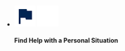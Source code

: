 <ul class="usa-card-group">
  <li class="usa-card desktop:grid-col-6">
    <div class="usa-card__container__media cta-help-container">
      <div class="usa-card__media cta-media">
        <div class="usa-card__img callout-icon">
            <img class="blue-icon" src="/assets/icons/flag-navy.svg">
            <img class="white-icon" src="/assets/icons/flag-white.svg">
        </div>
      </div>
      <div class="usa-card__header">
        <h4 class="usa-card__heading">Find Help with a Personal Situation</h4>
      </div>
    </div>
  </li>
</ul>
